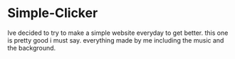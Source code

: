 # Simple-Clicker
Ive decided to try to make a simple website everyday to get better. this one is pretty good i must say.
everything made by me including the music and the background.
